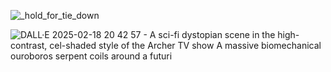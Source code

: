 ![_hold_for_tie_down](https://github.com/user-attachments/assets/416dce26-26b9-42f3-ab04-1e0b2a5869c1)


![DALL·E 2025-02-18 20 42 57 - A sci-fi dystopian scene in the high-contrast, cel-shaded style of the Archer TV show  A massive biomechanical ouroboros serpent coils around a futuri](https://github.com/user-attachments/assets/18c30e0e-ef97-4f62-a9f0-d80d3eb48240)
